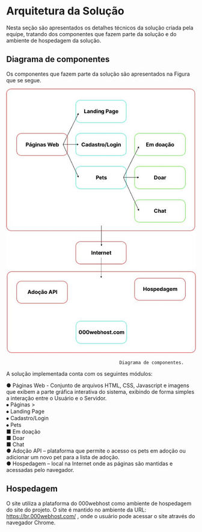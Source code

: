 # Arquitetura da Solução

Nesta seção são apresentados os detalhes técnicos da solução criada pela equipe, tratando dos componentes que fazem parte da solução e do ambiente de hospedagem da solução.

## Diagrama de componentes

Os componentes que fazem parte da solução são apresentados na Figura que se segue.

![Diagrama-componentes](img/diagrama-componentes.jpg)

                                              Diagrama de componentes.

A solução implementada conta com os seguintes módulos:

● Páginas Web - Conjunto de arquivos HTML, CSS, Javascript e imagens que exibem a parte gráfica interativa do sistema, exibindo de forma simples a interação entre o Usuário e o Servidor.<br>
  ⦁ Páginas ><br>
   ⦁ Landing Page<br>
   ⦁ Cadastro/Login<br>
   ⦁ Pets<br>
    ■ Em doação<br>
    ■ Doar<br>
    ■ Chat<br>
● Adoção API – plataforma que permite o acesso os pets em adoção ou adicionar um novo pet para a lista de adoção.<br>
● Hospedagem – local na Internet onde as páginas são mantidas e acessadas pelo navegador.

## Hospedagem

O site utiliza a plataforma do 000webhost como ambiente de hospedagem do site do projeto. O site é mantido no ambiente da URL: https://br.000webhost.com/ , onde o usuário pode acessar o site através do navegador Chrome.